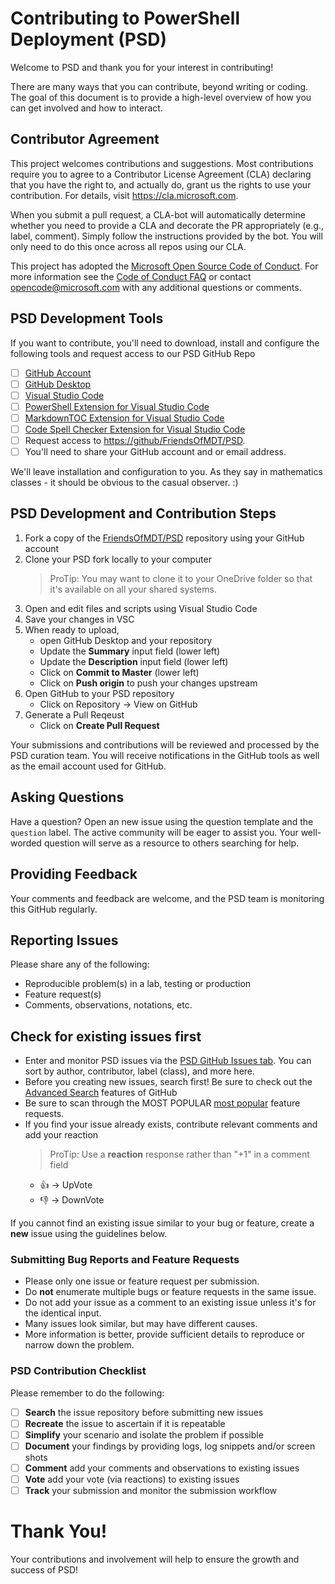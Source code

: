 # Contributing to PowerShell Deployment (PSD)

Welcome to PSD and thank you for your interest in contributing!

There are many ways that you can contribute, beyond writing or coding. The goal of this document is to provide a high-level overview of how you can get involved and how to interact.

## Contributor Agreement
This project welcomes contributions and suggestions.  Most contributions require you to agree to a Contributor License Agreement (CLA) declaring that you have the right to, and actually do, grant us
the rights to use your contribution. For details, visit https://cla.microsoft.com.

When you submit a pull request, a CLA-bot will automatically determine whether you need to provide a CLA and decorate the PR appropriately (e.g., label, comment). Simply follow the instructions provided by the bot. You will only need to do this once across all repos using our CLA.

This project has adopted the [Microsoft Open Source Code of Conduct](https://opensource.microsoft.com/codeofconduct/).
For more information see the [Code of Conduct FAQ](https://opensource.microsoft.com/codeofconduct/faq/) or
contact [opencode@microsoft.com](mailto:opencode@microsoft.com) with any additional questions or comments.

## PSD Development Tools
If you want to contribute, you'll need to download, install and configure the following tools and request access to our PSD GitHub Repo
- [ ] [GitHub Account](http://github.com)
- [ ] [GitHub Desktop](https://desktop.github.com)
- [ ] [Visual Studio Code](https://code.visualstudio.com)
- [ ] [PowerShell Extension for Visual Studio Code](https://marketplace.visualstudio.com/items?itemName=ms-vscode.PowerShell)
- [ ] [MarkdownTOC Extension for Visual Studio Code](https://marketplace.visualstudio.com/items?itemName=AlanWalk.markdown-toc)
- [ ] [Code Spell Checker Extension for Visual Studio Code](https://marketplace.visualstudio.com/items?itemName=streetsidesoftware.code-spell-checker)
- [ ] Request access to [https://github/FriendsOfMDT/PSD](https://github.com/FriendsOfMDT/PSD). 
- [ ] You'll need to share your GitHub account and or email address.

We'll leave installation and configuration to you. As they say in mathematics classes - it should be obvious to the casual observer. :)

## PSD Development and Contribution Steps
1. Fork a copy of the [FriendsOfMDT/PSD](https://github.com/FriendsOfMDT/PSD) repository using your GitHub account
1. Clone your PSD fork locally to your computer
    > ProTip: You may want to clone it to your OneDrive folder so that it's available on all your shared systems.
1. Open and edit files and scripts using Visual Studio Code
1. Save your changes in VSC
1. When ready to upload, 
    - open GitHub Desktop and your repository
    - Update the **Summary** input field (lower left)
    - Update the **Description** input field (lower left)
    - Click on **Commit to Master** (lower left)
    - Click on **Push origin** to push your changes upstream
1. Open GitHub to your PSD repository
    - Click on Repository -> View on GitHub
1. Generate a Pull Reqeust
    - Click on **Create Pull Request**

Your submissions and contributions will be reviewed and processed by the PSD curation team. You will receive notifications in the GitHub tools as well as the email account used for GitHub.


## Asking Questions
Have a question? Open an new issue using the question template and the `question` label. The active community will be eager to assist you. Your well-worded question will serve as a resource to others searching for help.

## Providing Feedback

Your comments and feedback are welcome, and the PSD team is monitoring this GitHub regularly.

## Reporting Issues 

Please share any of the following:
- Reproducible problem(s) in a lab, testing or production
- Feature request(s) 
- Comments, observations, notations, etc.

## Check for existing issues first 

- Enter and monitor PSD issues via the [PSD GitHub Issues tab](https://github.com/FriendsOfMDT/PSD/issues). You can sort by author, contributor, label (class), and more here.
- Before you creating new issues, search first! Be sure to check out the [Advanced Search](https://github.com/search/advanced) features of GitHub
- Be sure to scan through the MOST POPULAR [most popular](https://github.com/<somelink>) feature requests.
- If you find your issue already exists, contribute relevant comments and add your reaction
    > ProTip: Use a **reaction** response rather than "+1" in a comment field
    * 👍 -> UpVote
    * 👎 -> DownVote

If you cannot find an existing issue similar to your bug or feature, create a **new** issue using the guidelines below.

### Submitting Bug Reports and Feature Requests

- Please only one issue or feature request per submission. 
- Do **not** enumerate multiple bugs or feature requests in the same issue.
- Do not add your issue as a comment to an existing issue unless it's for the identical input. 
- Many issues look similar, but may have different causes.
- More information is better, provide sufficient details to reproduce or narrow down the problem. 

### PSD Contribution Checklist
Please remember to do the following:

* [ ] **Search** the issue repository before submitting new issues
* [ ] **Recreate** the issue to ascertain if it is repeatable
* [ ] **Simplify** your scenario and isolate the problem if possible
* [ ] **Document** your findings by providing logs, log snippets and/or screen shots
* [ ] **Comment** add your comments and observations to existing issues
* [ ] **Vote** add your vote (via reactions) to existing issues
* [ ] **Track** your submission and monitor the submission workflow

# Thank You!
Your contributions and involvement will help to ensure the growth and success of PSD!
